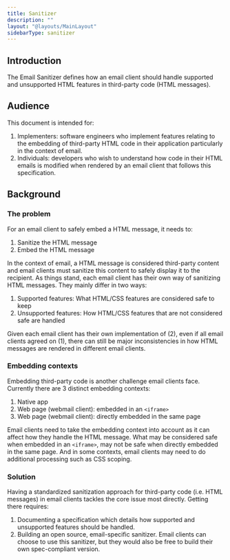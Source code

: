 ```yaml
---
title: Sanitizer
description: ""
layout: "@layouts/MainLayout"
sidebarType: sanitizer
---
```


## Introduction

The Email Sanitizer defines how an email client should handle supported and unsupported HTML features in third-party code (HTML messages).

## Audience

This document is intended for:

1. Implementers: software engineers who implement features relating to the embedding of third-party HTML code in their application particularly in the context of email.
2. Individuals: developers who wish to understand how code in their HTML emails is modified when rendered by an email client that follows this specification.

## Background

### The problem

For an email client to safely embed a HTML message, it needs to:

1. Sanitize the HTML message
2. Embed the HTML message

In the context of email, a HTML message is considered third-party content and email clients must sanitize this content to safely display it to the recipient. As things stand, each email client has their own way of sanitizing HTML messages. They mainly differ in two ways:

1. Supported features: What HTML/CSS features are considered safe to keep
2. Unsupported features: How HTML/CSS features that are not considered safe are handled

Given each email client has their own implementation of (2), even if all email clients agreed on (1), there can still be major inconsistencies in how HTML messages are rendered in different email clients.

### Embedding contexts

Embedding third-party code is another challenge email clients face. Currently there are 3 distinct embedding contexts:

1. Native app
2. Web page (webmail client): embedded in an `<iframe>`
3. Web page (webmail client): directly embedded in the same page

Email clients need to take the embedding context into account as it can affect how they handle the HTML message. What may be considered safe when embedded in an `<iframe>`, may not be safe when directly embedded in the same page. And in some contexts, email clients may need to do additional processing such as CSS scoping.

### Solution

Having a standardized sanitization approach for third-party code (i.e. HTML messages) in email clients tackles the core issue most directly. Getting there requires:

1. Documenting a specification which details how supported and unsupported features should be handled.
2. Building an open source, email-specific sanitizer. Email clients can choose to use this sanitizer, but they would also be free to build their own spec-compliant version.
